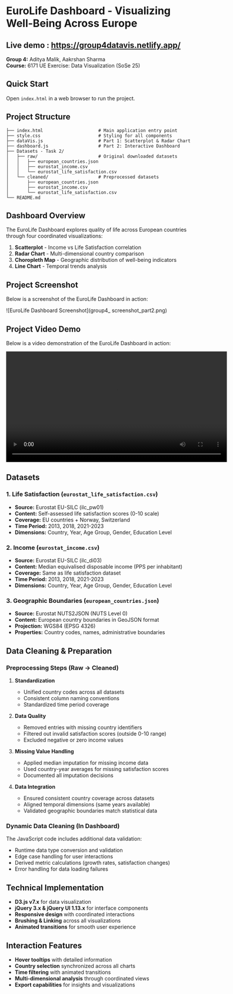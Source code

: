 # EuroLife Dashboard - Visualizing Well-Being Across Europe

## Live demo : https://group4datavis.netlify.app/

**Group 4:** Aditya Malik, Aakrshan Sharma  
**Course:** 6171 UE Exercise: Data Visualization (SoSe 25)

## Quick Start

Open `index.html` in a web browser to run the project.

## Project Structure

```
├── index.html                     # Main application entry point
├── style.css                      # Styling for all components
├── dataVis.js                     # Part 1: Scatterplot & Radar Chart
├── dashboard.js                   # Part 2: Interactive Dashboard
├── Datasets - Task 2/
│   ├── raw/                       # Original downloaded datasets
│   │   ├── european_countries.json
│   │   ├── eurostat_income.csv
│   │   └── eurostat_life_satisfaction.csv
│   └── cleaned/                   # Preprocessed datasets
│       ├── european_countries.json
│       ├── eurostat_income.csv
│       └── eurostat_life_satisfaction.csv
└── README.md
```

## Dashboard Overview

The EuroLife Dashboard explores quality of life across European countries through four coordinated visualizations:

1. **Scatterplot** - Income vs Life Satisfaction correlation
2. **Radar Chart** - Multi-dimensional country comparison
3. **Choropleth Map** - Geographic distribution of well-being indicators
4. **Line Chart** - Temporal trends analysis

## Project Screenshot

Below is a screenshot of the EuroLife Dashboard in action:

![EuroLife Dashboard Screenshot](group4\_ screenshot_part2.png)

## Project Video Demo

Below is a video demonstration of the EuroLife Dashboard in action:

<video src="group4_ video_part2.mp4" controls width="600"></video>

## Datasets

### 1. Life Satisfaction (`eurostat_life_satisfaction.csv`)

- **Source:** Eurostat EU-SILC (ilc_pw01)
- **Content:** Self-assessed life satisfaction scores (0-10 scale)
- **Coverage:** EU countries + Norway, Switzerland
- **Time Period:** 2013, 2018, 2021-2023
- **Dimensions:** Country, Year, Age Group, Gender, Education Level

### 2. Income (`eurostat_income.csv`)

- **Source:** Eurostat EU-SILC (ilc_di03)
- **Content:** Median equivalised disposable income (PPS per inhabitant)
- **Coverage:** Same as life satisfaction dataset
- **Time Period:** 2013, 2018, 2021-2023
- **Dimensions:** Country, Year, Age Group, Gender, Education Level

### 3. Geographic Boundaries (`european_countries.json`)

- **Source:** Eurostat NUTS2JSON (NUTS Level 0)
- **Content:** European country boundaries in GeoJSON format
- **Projection:** WGS84 (EPSG 4326)
- **Properties:** Country codes, names, administrative boundaries

## Data Cleaning & Preparation

### Preprocessing Steps (Raw → Cleaned)

1. **Standardization**

   - Unified country codes across all datasets
   - Consistent column naming conventions
   - Standardized time period coverage

2. **Data Quality**

   - Removed entries with missing country identifiers
   - Filtered out invalid satisfaction scores (outside 0-10 range)
   - Excluded negative or zero income values

3. **Missing Value Handling**

   - Applied median imputation for missing income data
   - Used country-year averages for missing satisfaction scores
   - Documented all imputation decisions

4. **Data Integration**
   - Ensured consistent country coverage across datasets
   - Aligned temporal dimensions (same years available)
   - Validated geographic boundaries match statistical data

### Dynamic Data Cleaning (In Dashboard)

The JavaScript code includes additional data validation:

- Runtime data type conversion and validation
- Edge case handling for user interactions
- Derived metric calculations (growth rates, satisfaction changes)
- Error handling for data loading failures

## Technical Implementation

- **D3.js v7.x** for data visualization
- **jQuery 3.x & jQuery UI 1.13.x** for interface components
- **Responsive design** with coordinated interactions
- **Brushing & Linking** across all visualizations
- **Animated transitions** for smooth user experience

## Interaction Features

- **Hover tooltips** with detailed information
- **Country selection** synchronized across all charts
- **Time filtering** with animated transitions
- **Multi-dimensional analysis** through coordinated views
- **Export capabilities** for insights and visualizations
